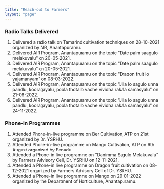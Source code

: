 ```yaml
---
title: "Reach-out to Farmers"
layout: "page"
---
```

### **Radio Talks Delivered**

1. Delivered a radio talk on Tamarind cultivation techniques on 28-10-2021 organized by AIR, Anantapuramu.
2. Delivered AIR Program, Anantapuramu on the topic "Date palm saagulo melakuvalu" on 20-05-2021.
3. Delivered AIR Program, Anantapuramu on the topic "Date palm saagulo melakuvalu" on 20-05-2021.
4. Delivered AIR Program, Anantapuramu on the topic "Dragon fruit lo yajamanyam" on 08-03-2022.
5. Delivered AIR Program, Anantapuramu on the topic "Jilla lo sagulo unna pandlu, kooragayalu, poola thotallo vache vividha rakala samasyalu" on 21-06-2022.
6. Delivered AIR Program, Anantapuramu on the topic "Jilla lo sagulo unna pandlu, kooragayalu, poola thotallo vache vividha rakala samasyalu" on 24-11-2022.

### **Phone-in Programmes**

1. Attended Phone-in-live programme on Ber Cultivation, ATP on 21st organized by Dr. YSRHU.
2. Attended Phone-in-live programme on Mango Cultivation, ATP on 6th August organized by Eenadu.
3. Attended a Phone-in live programme on "Danimma Sagulo Melakuvalu" by Farmers Advisory Cell, Dr. YSRHU on 12-11-2021.
4. Attended a Phone-in live programme on Dragon fruit cultivation on 08-12-2021 organized by Farmers Advisory Cell of Dr. YSRHU.
5. Attended a Phone-in live programme on Mango on 29-01-2022 organized by the Department of Horticulture, Anantapuramu.

